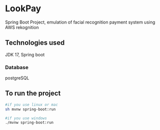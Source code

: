 # LookPay
Spring Boot Project, emulation of facial recognition payment system using AWS rekognition

## Technologies used
JDK 17, Spring boot

### Database
postgreSQL

## To run the project

```bash
#if you use linux or mac
sh mvnw spring-boot:run

#if you use windows
./mvnw spring-boot:run
```
